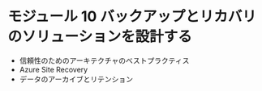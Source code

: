 # モジュール 10 バックアップとリカバリのソリューションを設計する

- 信頼性のためのアーキテクチャのベストプラクティス
- Azure Site Recovery
- データのアーカイブとリテンション
